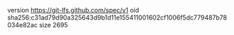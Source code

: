 version https://git-lfs.github.com/spec/v1
oid sha256:c31ad79d90a325643d9b1d11e155411001602cf1006f5dc779487b78034e82ac
size 2695
